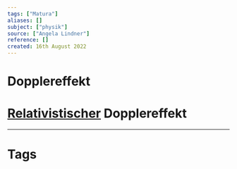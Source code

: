 ```yaml
---
tags: ["Matura"]
aliases: []
subject: ["physik"]
source: ["Angela Lindner"]
reference: []
created: 16th August 2022
---
```


# Dopplereffekt

# [Relativistischer](Relativitätstheorie.md) Dopplereffekt



---
# Tags